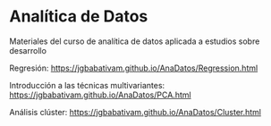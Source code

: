 # Analítica de Datos

Materiales del curso de analítica de datos aplicada a estudios sobre desarrollo

Regresión:
https://jgbabativam.github.io/AnaDatos/Regression.html

Introducción a las técnicas multivariantes:
https://jgbabativam.github.io/AnaDatos/PCA.html 

Análisis clúster:
https://jgbabativam.github.io/AnaDatos/Cluster.html